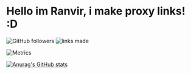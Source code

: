 # **Hello im Ranvir, i make proxy links! :D** 

![GitHub followers](https://img.shields.io/github/followers/ranvirsi1?style=social) ![links made](https://img.shields.io/badge/links%20made-76-blueviolet)

![Metrics](https://metrics.lecoq.io/ranvirsi1?template=classic&isocalendar=1&languages=1&achievements=1&base=header%2C%20activity%2C%20community%2C%20repositories%2C%20metadata&base.indepth=false&base.hireable=false&base.skip=false&isocalendar=false&isocalendar.duration=half-year&languages=false&languages.limit=8&languages.threshold=0%25&languages.other=false&languages.colors=github&languages.sections=most-used&languages.indepth=false&languages.analysis.timeout=15&languages.analysis.timeout.repositories=7.5&languages.categories=markup%2C%20programming&languages.recent.categories=markup%2C%20programming&languages.recent.load=300&languages.recent.days=14&achievements=false&achievements.threshold=C&achievements.secrets=true&achievements.display=detailed&achievements.limit=0&config.timezone=America%2FChicago)

[![Anurag's GitHub stats](https://github-readme-stats.vercel.app/api?username=ranvirsi1)](https://github.com/anuraghazra/github-readme-stats)
<!---
ranvirsi1/ranvirsi1 is a ✨ special ✨ repository because its `README.md` (this file) appears on your GitHub profile.
You can click the Preview link to take a look at your changes.
--->
